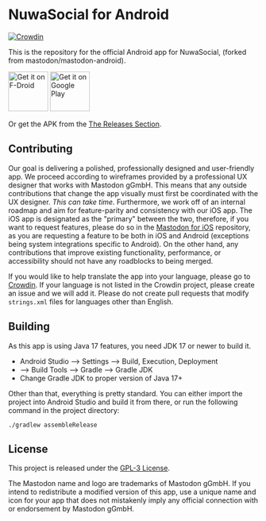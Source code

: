 NuwaSocial for Android
======================

[![Crowdin](https://badges.crowdin.net/mastodon-for-android/localized.svg)](https://crowdin.com/project/mastodon-for-android)

This is the repository for the official Android app for NuwaSocial, (forked from mastodon/mastodon-android).

[<img src="https://fdroid.gitlab.io/artwork/badge/get-it-on.png"
     alt="Get it on F-Droid"
     height="80">](https://f-droid.org/packages/org.joinmastodon.android/)
[<img src="https://play.google.com/intl/en_us/badges/images/generic/en-play-badge.png"
     alt="Get it on Google Play"
     height="80">](https://play.google.com/store/apps/details?id=org.joinmastodon.android)

Or get the APK from the [The Releases Section](https://github.com/qwy16/nuwa-android/releases/latest).

## Contributing

Our goal is delivering a polished, professionally designed and user-friendly app. We proceed according to wireframes provided by a professional UX designer that works with Mastodon gGmbH. This means that any outside contributions that change the app visually must first be coordinated with the UX designer. *This can take time.* Furthermore, we work off of an internal roadmap and aim for feature-parity and consistency with our iOS app. The iOS app is designated as the "primary" between the two, therefore, if you want to request features, please do so in the [Mastodon for iOS](https://github.com/mastodon/mastodon-ios) repository, as you are requesting a feature to be both in iOS and Android (exceptions being system integrations specific to Android). On the other hand, any contributions that improve existing functionality, performance, or accessibility should not have any roadblocks to being merged.

If you would like to help translate the app into your language, please go to [Crowdin](https://crowdin.com/project/mastodon-for-android). If your language is not listed in the Crowdin project, please create an issue and we will add it. Please do not create pull requests that modify `strings.xml` files for languages other than English.

## Building

As this app is using Java 17 features, you need JDK 17 or newer to build it. 
 - Android Studio --> Settings --> Build, Execution, Deployment 
 - --> Build Tools --> Gradle --> Gradle JDK
 - Change Gradle JDK to proper version of Java 17+

Other than that, everything is pretty standard. You can either import the project into Android Studio and build it from there, or run the following command in the project directory:

```
./gradlew assembleRelease
```

## License

This project is released under the [GPL-3 License](./LICENSE).

The Mastodon name and logo are trademarks of Mastodon gGmbH. If you intend to redistribute a modified version of this app, use a unique name and icon for your app that does not mistakenly imply any official connection with or endorsement by Mastodon gGmbH.
